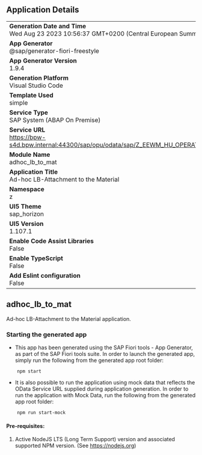 ## Application Details
|               |
| ------------- |
|**Generation Date and Time**<br>Wed Aug 23 2023 10:56:37 GMT+0200 (Central European Summer Time)|
|**App Generator**<br>@sap/generator-fiori-freestyle|
|**App Generator Version**<br>1.9.4|
|**Generation Platform**<br>Visual Studio Code|
|**Template Used**<br>simple|
|**Service Type**<br>SAP System (ABAP On Premise)|
|**Service URL**<br>https://bpw-s4d.bpw.internal:44300/sap/opu/odata/sap/Z_EEWM_HU_OPERATION_SRV
|**Module Name**<br>adhoc_lb_to_mat|
|**Application Title**<br>Ad-hoc LB-Attachment to the Material|
|**Namespace**<br>z|
|**UI5 Theme**<br>sap_horizon|
|**UI5 Version**<br>1.107.1|
|**Enable Code Assist Libraries**<br>False|
|**Enable TypeScript**<br>False|
|**Add Eslint configuration**<br>False|

## adhoc_lb_to_mat

Ad-hoc LB-Attachment to the Material application.

### Starting the generated app

-   This app has been generated using the SAP Fiori tools - App Generator, as part of the SAP Fiori tools suite.  In order to launch the generated app, simply run the following from the generated app root folder:

```
    npm start
```

- It is also possible to run the application using mock data that reflects the OData Service URL supplied during application generation.  In order to run the application with Mock Data, run the following from the generated app root folder:

```
    npm run start-mock
```

#### Pre-requisites:

1. Active NodeJS LTS (Long Term Support) version and associated supported NPM version.  (See https://nodejs.org)


